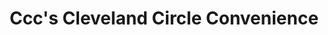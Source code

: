 ---
title: "Ccc's Cleveland Circle Convenience"
url: /brighton/cccs-cleveland-circle-convenience/
shop: convenience
---